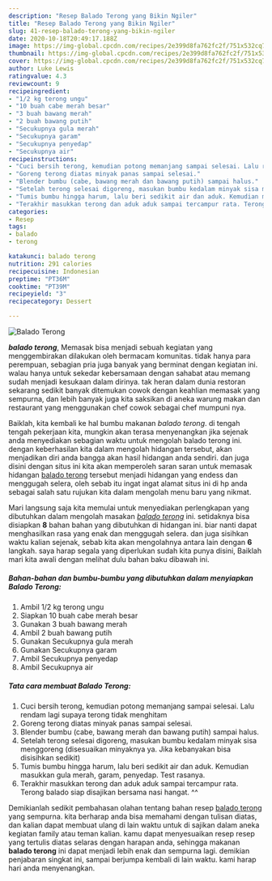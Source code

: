 ```yaml
---
description: "Resep Balado Terong yang Bikin Ngiler"
title: "Resep Balado Terong yang Bikin Ngiler"
slug: 41-resep-balado-terong-yang-bikin-ngiler
date: 2020-10-18T20:49:17.188Z
image: https://img-global.cpcdn.com/recipes/2e399d8fa762fc2f/751x532cq70/balado-terong-foto-resep-utama.jpg
thumbnail: https://img-global.cpcdn.com/recipes/2e399d8fa762fc2f/751x532cq70/balado-terong-foto-resep-utama.jpg
cover: https://img-global.cpcdn.com/recipes/2e399d8fa762fc2f/751x532cq70/balado-terong-foto-resep-utama.jpg
author: Luke Lewis
ratingvalue: 4.3
reviewcount: 9
recipeingredient:
- "1/2 kg terong ungu"
- "10 buah cabe merah besar"
- "3 buah bawang merah"
- "2 buah bawang putih"
- "Secukupnya gula merah"
- "Secukupnya garam"
- "Secukupnya penyedap"
- "Secukupnya air"
recipeinstructions:
- "Cuci bersih terong, kemudian potong memanjang sampai selesai. Lalu rendam lagi supaya terong tidak menghitam"
- "Goreng terong diatas minyak panas sampai selesai."
- "Blender bumbu (cabe, bawang merah dan bawang putih) sampai halus."
- "Setelah terong selesai digoreng, masukan bumbu kedalam minyak sisa menggoreng (disesuaikan minyaknya ya. Jika kebanyakan bisa disisihkan sedikit)"
- "Tumis bumbu hingga harum, lalu beri sedikit air dan aduk. Kemudian masukkan gula merah, garam, penyedap. Test rasanya."
- "Terakhir masukkan terong dan aduk aduk sampai tercampur rata. Terong balado siap disajikan bersama nasi hangat. ^^"
categories:
- Resep
tags:
- balado
- terong

katakunci: balado terong 
nutrition: 291 calories
recipecuisine: Indonesian
preptime: "PT36M"
cooktime: "PT39M"
recipeyield: "3"
recipecategory: Dessert

---
```



![Balado Terong](https://img-global.cpcdn.com/recipes/2e399d8fa762fc2f/751x532cq70/balado-terong-foto-resep-utama.jpg)

<b><i>balado terong</i></b>, Memasak bisa menjadi sebuah kegiatan yang menggembirakan dilakukan oleh bermacam komunitas. tidak hanya para perempuan, sebagian pria juga banyak yang berminat dengan kegiatan ini. walau hanya untuk sekedar kebersamaan dengan sahabat atau memang sudah menjadi kesukaan dalam dirinya. tak heran dalam dunia restoran sekarang sedikit banyak ditemukan cowok dengan keahlian memasak yang sempurna, dan lebih banyak juga kita saksikan di aneka warung makan dan restaurant yang menggunakan chef cowok sebagai chef mumpuni nya.



Baiklah, kita kembali ke hal bumbu makanan <i>balado terong</i>. di tengah tengah pekerjaan kita, mungkin akan terasa menyenangkan jika sejenak anda menyediakan sebagian waktu untuk mengolah balado terong ini. dengan keberhasilan kita dalam mengolah hidangan tersebut, akan menjadikan diri anda bangga akan hasil hidangan anda sendiri. dan juga disini dengan situs ini kita akan memperoleh saran saran untuk memasak hidangan <u>balado terong</u> tersebut menjadi hidangan yang endess dan menggugah selera, oleh sebab itu ingat ingat alamat situs ini di hp anda sebagai salah satu rujukan kita dalam mengolah menu baru yang nikmat.


Mari langsung saja kita memulai untuk menyediakan perlengkapan yang dibutuhkan dalam mengolah masakan <u><i>balado terong</i></u> ini. setidaknya bisa disiapkan <b>8</b> bahan bahan yang dibutuhkan di hidangan ini. biar nanti dapat menghasilkan rasa yang enak dan menggugah selera. dan juga sisihkan waktu kalian sejenak, sebab kita akan mengolahnya antara lain dengan <b>6</b> langkah. saya harap segala yang diperlukan sudah kita punya disini, Baiklah mari kita awali dengan melihat dulu bahan baku dibawah ini.

<!--inarticleads1-->

##### Bahan-bahan dan bumbu-bumbu yang dibutuhkan dalam menyiapkan Balado Terong:

1. Ambil 1/2 kg terong ungu
1. Siapkan 10 buah cabe merah besar
1. Gunakan 3 buah bawang merah
1. Ambil 2 buah bawang putih
1. Gunakan Secukupnya gula merah
1. Gunakan Secukupnya garam
1. Ambil Secukupnya penyedap
1. Ambil Secukupnya air




<!--inarticleads2-->

##### Tata cara membuat Balado Terong:

1. Cuci bersih terong, kemudian potong memanjang sampai selesai. Lalu rendam lagi supaya terong tidak menghitam
1. Goreng terong diatas minyak panas sampai selesai.
1. Blender bumbu (cabe, bawang merah dan bawang putih) sampai halus.
1. Setelah terong selesai digoreng, masukan bumbu kedalam minyak sisa menggoreng (disesuaikan minyaknya ya. Jika kebanyakan bisa disisihkan sedikit)
1. Tumis bumbu hingga harum, lalu beri sedikit air dan aduk. Kemudian masukkan gula merah, garam, penyedap. Test rasanya.
1. Terakhir masukkan terong dan aduk aduk sampai tercampur rata. Terong balado siap disajikan bersama nasi hangat. ^^




Demikianlah sedikit pembahasan olahan tentang bahan resep <u>balado terong</u> yang sempurna. kita berharap anda bisa memahami dengan tulisan diatas, dan kalian dapat membuat ulang di lain waktu untuk di sajikan dalam aneka kegiatan family atau teman kalian. kamu dapat menyesuaikan resep resep yang tertulis diatas selaras dengan harapan anda, sehingga makanan <b>balado terong</b> ini dapat menjadi lebih enak dan sempurna lagi. demikian penjabaran singkat ini, sampai berjumpa kembali di lain waktu. kami harap hari anda menyenangkan.
